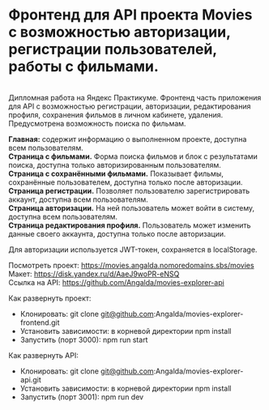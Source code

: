 <h1> Фронтенд для API проекта Movies с возможностью авторизации, регистрации пользователей, работы с фильмами.</h1> <br/>
Дипломная работа на Яндекс Практикуме. Фронтенд часть приложения для API с возможностью регистрации, авторизации, редактирования профиля, сохранения фильмов в личном кабинете, удаления. Предусмотрена возможность поиска по фильмам. <br/>

<b>Главная:</b> содержит информацию о выполненном проекте, доступна всем пользователям.<br/>
<b>Страница с фильмами.</b> Форма поиска фильмов и блок с результатами поиска, доступна только авторизированным пользователям.<br/>
<b>Страница с сохранёнными фильмами.</b> Показывает фильмы, сохранённые пользователем, доступна только после авторизации.<br/>
<b>Страница регистрации.</b> Позволяет пользователю зарегистрировать аккаунт, доступна всем пользователям.<br/>
<b>Страница авторизации.</b> На ней пользователь может войти в систему, доступна всем пользователям.<br/>
<b>Страница редактирования профиля.</b> Пользователь может изменить данные своего аккаунта, доступна только после авторизации.<br/>

Для авторизации используется JWT-токен, сохраняется в localStorage.

Посмотреть проект: https://movies.angalda.nomoredomains.sbs/movies <br/>
Макет:  https://disk.yandex.ru/d/AaeJ9woPR-eNSQ <br/>
Ссылка на API: https://github.com/Angalda/movies-explorer-api <br/>

Как развернуть проект:

- Клонировать: git clone git@github.com:Angalda/movies-explorer-frontend.git <br/>
- Установить зависимости: в корневой директории npm install <br/>
- Запустить (порт 3000): npm run start <br/>

Как развернуть API:

- Клонировать: git clone git@github.com:Angalda/movies-explorer-api.git <br/>
- Установить зависимости: в корневой директории npm install <br/>
- Запустить (порт 3001): npm run dev <br/>
<!---
# Getting Started with Create React App

This project was bootstrapped with [Create React App](https://github.com/facebook/create-react-app).

## Available Scripts

In the project directory, you can run:

### `npm start`

Runs the app in the development mode.\
Open [http://localhost:3000](http://localhost:3000) to view it in your browser.

The page will reload when you make changes.\
You may also see any lint errors in the console.

### `npm test`

Launches the test runner in the interactive watch mode.\
See the section about [running tests](https://facebook.github.io/create-react-app/docs/running-tests) for more information.

### `npm run build`

Builds the app for production to the `build` folder.\
It correctly bundles React in production mode and optimizes the build for the best performance.

The build is minified and the filenames include the hashes.\
Your app is ready to be deployed!

See the section about [deployment](https://facebook.github.io/create-react-app/docs/deployment) for more information.

### `npm run eject`

**Note: this is a one-way operation. Once you `eject`, you can't go back!**

If you aren't satisfied with the build tool and configuration choices, you can `eject` at any time. This command will remove the single build dependency from your project.

Instead, it will copy all the configuration files and the transitive dependencies (webpack, Babel, ESLint, etc) right into your project so you have full control over them. All of the commands except `eject` will still work, but they will point to the copied scripts so you can tweak them. At this point you're on your own.

You don't have to ever use `eject`. The curated feature set is suitable for small and middle deployments, and you shouldn't feel obligated to use this feature. However we understand that this tool wouldn't be useful if you couldn't customize it when you are ready for it.

## Learn More

You can learn more in the [Create React App documentation](https://facebook.github.io/create-react-app/docs/getting-started).

To learn React, check out the [React documentation](https://reactjs.org/).

### Code Splitting

This section has moved here: [https://facebook.github.io/create-react-app/docs/code-splitting](https://facebook.github.io/create-react-app/docs/code-splitting)

### Analyzing the Bundle Size

This section has moved here: [https://facebook.github.io/create-react-app/docs/analyzing-the-bundle-size](https://facebook.github.io/create-react-app/docs/analyzing-the-bundle-size)

### Making a Progressive Web App

This section has moved here: [https://facebook.github.io/create-react-app/docs/making-a-progressive-web-app](https://facebook.github.io/create-react-app/docs/making-a-progressive-web-app)

### Advanced Configuration

This section has moved here: [https://facebook.github.io/create-react-app/docs/advanced-configuration](https://facebook.github.io/create-react-app/docs/advanced-configuration)

### Deployment

This section has moved here: [https://facebook.github.io/create-react-app/docs/deployment](https://facebook.github.io/create-react-app/docs/deployment)

### `npm run build` fails to minify

This section has moved here: [https://facebook.github.io/create-react-app/docs/troubleshooting#npm-run-build-fails-to-minify](https://facebook.github.io/create-react-app/docs/troubleshooting#npm-run-build-fails-to-minify)
-->
